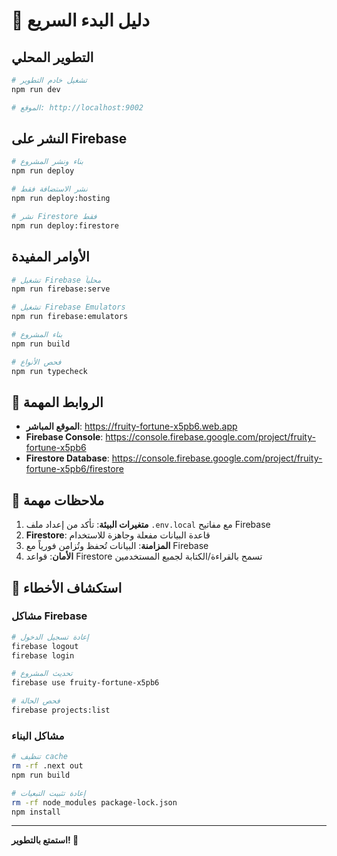# 🚀 دليل البدء السريع

## التطوير المحلي

```bash
# تشغيل خادم التطوير
npm run dev

# الموقع: http://localhost:9002
```

## النشر على Firebase

```bash
# بناء ونشر المشروع
npm run deploy

# نشر الاستضافة فقط
npm run deploy:hosting

# نشر Firestore فقط
npm run deploy:firestore
```

## الأوامر المفيدة

```bash
# تشغيل Firebase محلياً
npm run firebase:serve

# تشغيل Firebase Emulators
npm run firebase:emulators

# بناء المشروع
npm run build

# فحص الأنواع
npm run typecheck
```

## 🔗 الروابط المهمة

- **الموقع المباشر**: https://fruity-fortune-x5pb6.web.app
- **Firebase Console**: https://console.firebase.google.com/project/fruity-fortune-x5pb6
- **Firestore Database**: https://console.firebase.google.com/project/fruity-fortune-x5pb6/firestore

## 📝 ملاحظات مهمة

1. **متغيرات البيئة**: تأكد من إعداد ملف `.env.local` مع مفاتيح Firebase
2. **Firestore**: قاعدة البيانات مفعلة وجاهزة للاستخدام
3. **المزامنة**: البيانات تُحفظ وتُزامن فورياً مع Firebase
4. **الأمان**: قواعد Firestore تسمح بالقراءة/الكتابة لجميع المستخدمين

## 🐛 استكشاف الأخطاء

### مشاكل Firebase
```bash
# إعادة تسجيل الدخول
firebase logout
firebase login

# تحديث المشروع
firebase use fruity-fortune-x5pb6

# فحص الحالة
firebase projects:list
```

### مشاكل البناء
```bash
# تنظيف cache
rm -rf .next out
npm run build

# إعادة تثبيت التبعيات
rm -rf node_modules package-lock.json
npm install
```

---

**استمتع بالتطوير! 🎉** 